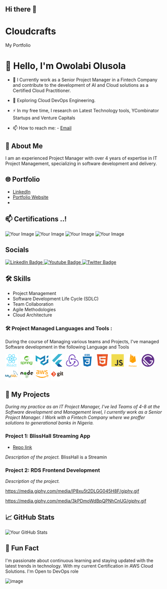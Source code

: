 ## Hi there 👋

# Cloudcrafts
My Portfolio

# 👋 Hello, I'm Owolabi Olusola

- :telescope: I Currently work as a Senior Project Manager in a Fintech Company and contribute to the development of AI and Cloud solutions as a Certified Cloud Practitioner.
  
- :seedling: Exploring Cloud DevOps Engineering.

- :zap: In my free time, I research on Latest Technology tools, YCombinator Startups and Venture Capitals

- :mailbox: How to reach me: - [Email](mailto:owolabithebest@gmail.com)

## 🚀 About Me

I am an experienced Project Manager with over 4 years of expertise in IT Project Management, specializing in software development and delivery.

## 🌐 Portfolio

- [LinkedIn](https://www.linkedin.com/in/owolabi-olusola)
- [Portfolio Website](https://owolabi.vzy.io/)
- 

## 📫 Certifications ..!

  <img src="https://github.com/cloudcraftswithsola/Cloudcrafts/assets/89064868/beeacab3-28c3-4ac3-aa15-39fbef73b7f1" alt="Your Image" width="300" height="300">
</div>

  <img src="https://github.com/cloudcraftswithsola/Cloudcrafts/assets/89064868/b77b9569-f7ed-4db4-8d6b-4732535540f3" alt="Your Image" width="300" height="300">
</div>
  <img src="https://github.com/cloudcraftswithsola/Cloudcrafts/assets/89064868/b9469db7-5616-459c-be31-c77b456de451" alt="Your Image" width="300" height="300">
</div>

<img src="https://github.com/cloudcraftswithsola/Cloudcrafts/assets/89064868/51276bcc-c1fc-46f9-bbff-86cc4c688a16" alt="Your Image" width="300" height="300">
</div>

## Socials

<div id="badges">
  <a href="https://www.linkedin.com/in/owolabi-olusola">
    <img src="https://img.shields.io/badge/LinkedIn-blue?style=for-the-badge&logo=linkedin&logoColor=white" alt="LinkedIn Badge"/>
  </a>
  <a href="https://www.youtube.com/cloudcrafts">
    <img src="https://img.shields.io/badge/YouTube-red?style=for-the-badge&logo=youtube&logoColor=white" alt="Youtube Badge"/>
  </a>
  <a href="https://www.twitter.com/cloudcrafts">
    <img src="https://img.shields.io/badge/Twitter-blue?style=for-the-badge&logo=twitter&logoColor=white" alt="Twitter Badge"/>
  </a>
</div>


## 🛠️ Skills

- Project Management
- Software Development Life Cycle (SDLC)
- Team Collaboration
- Agile Methodologies
- Cloud Architecture

### :hammer_and_wrench: Project Managed Languages and Tools :

During the course of Managing various teams and Projects, I've managed Software development in the following Language and Tools

<div>
  <img src="https://github.com/devicons/devicon/blob/master/icons/react/react-original-wordmark.svg" title="React" alt="React" width="40" height="40"/>&nbsp;
  <img src="https://github.com/devicons/devicon/blob/master/icons/spring/spring-original-wordmark.svg" title="Spring" alt="Spring" width="40" height="40"/>&nbsp;
  <img src="https://github.com/devicons/devicon/blob/master/icons/materialui/materialui-original.svg" title="Material UI" alt="Material UI" width="40" height="40"/>&nbsp;
  <img src="https://github.com/devicons/devicon/blob/master/icons/flutter/flutter-original.svg" title="Flutter" alt="Flutter" width="40" height="40"/>&nbsp;
  <img src="https://github.com/devicons/devicon/blob/master/icons/redux/redux-original.svg" title="Redux" alt="Redux " width="40" height="40"/>&nbsp;
  <img src="https://github.com/devicons/devicon/blob/master/icons/css3/css3-plain-wordmark.svg"  title="CSS3" alt="CSS" width="40" height="40"/>&nbsp;
  <img src="https://github.com/devicons/devicon/blob/master/icons/html5/html5-original.svg" title="HTML5" alt="HTML" width="40" height="40"/>&nbsp;
  <img src="https://github.com/devicons/devicon/blob/master/icons/javascript/javascript-original.svg" title="JavaScript" alt="JavaScript" width="40" height="40"/>&nbsp;
  <img src="https://github.com/devicons/devicon/blob/master/icons/firebase/firebase-plain-wordmark.svg" title="Firebase" alt="Firebase" width="40" height="40"/>&nbsp;
  <img src="https://github.com/devicons/devicon/blob/master/icons/gatsby/gatsby-original.svg" title="Gatsby"  alt="Gatsby" width="40" height="40"/>&nbsp;
  <img src="https://github.com/devicons/devicon/blob/master/icons/mysql/mysql-original-wordmark.svg" title="MySQL"  alt="MySQL" width="40" height="40"/>&nbsp;
  <img src="https://github.com/devicons/devicon/blob/master/icons/nodejs/nodejs-original-wordmark.svg" title="NodeJS" alt="NodeJS" width="40" height="40"/>&nbsp;
  <img src="https://github.com/devicons/devicon/blob/master/icons/amazonwebservices/amazonwebservices-plain-wordmark.svg" title="AWS" alt="AWS" width="40" height="40"/>&nbsp;
  <img src="https://github.com/devicons/devicon/blob/master/icons/git/git-original-wordmark.svg" title="Git" **alt="Git" width="40" height="40"/>
</div>


## 🚀 My Projects

_During my practice as an IT Project Manager, I've led Teams of 4-8 at the Software development and Management level, I currently work as a Senior Project Manager. I Work with a Fintech Company where we proffer solutions to generational banks in Nigeria._

### Project 1: BlissHall Streaming App

- [Repo link](https://github.com/Dabest-Digital-Solutions/blisshall-frontend)

_Description of the project._
BlissHall is a Streamin

### Project 2: RDS Frontend Development


_Description of the project._


https://media.giphy.com/media/lP8xu5t2DLGG045H8F/giphy.gif

https://media.giphy.com/media/3kPDmoWdBpQPNhCnUG/giphy.gif

## 📈 GitHub Stats

![Your GitHub Stats](https://github-readme-stats.vercel.app/api?username=cloudcraftswithsola&show_icons=true&count_private=true&hide=prs&theme=radical)



## 🚀 Fun Fact

I'm passionate about continuous learning and staying updated with the latest trends in technology. With my current Certification in AWS Cloud Solutions. I'm Open to DevOps role

![image](https://github.com/cloudcraftswithsola/cloudcraftswithsola/assets/89064868/1737238a-6fff-448d-8a28-26da16dfe68b)
